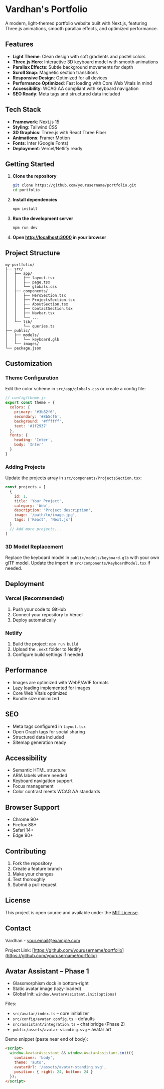 # Vardhan's Portfolio

A modern, light-themed portfolio website built with Next.js, featuring Three.js animations, smooth parallax effects, and optimized performance.

## Features

- **Light Theme**: Clean design with soft gradients and pastel colors
- **Three.js Hero**: Interactive 3D keyboard model with smooth animations
- **Parallax Effects**: Subtle background movements for depth
- **Scroll Snap**: Magnetic section transitions
- **Responsive Design**: Optimized for all devices
- **Performance Optimized**: Fast loading with Core Web Vitals in mind
- **Accessibility**: WCAG AA compliant with keyboard navigation
- **SEO Ready**: Meta tags and structured data included

## Tech Stack

- **Framework**: Next.js 15
- **Styling**: Tailwind CSS
- **3D Graphics**: Three.js with React Three Fiber
- **Animations**: Framer Motion
- **Fonts**: Inter (Google Fonts)
- **Deployment**: Vercel/Netlify ready

## Getting Started

1. **Clone the repository**
   ```bash
   git clone https://github.com/yourusername/portfolio.git
   cd portfolio
   ```

2. **Install dependencies**
   ```bash
   npm install
   ```

3. **Run the development server**
   ```bash
   npm run dev
   ```

4. **Open [http://localhost:3000](http://localhost:3000) in your browser**

## Project Structure

```
my-portfolio/
├── src/
│   ├── app/
│   │   ├── layout.tsx
│   │   ├── page.tsx
│   │   └── globals.css
│   ├── components/
│   │   ├── HeroSection.tsx
│   │   ├── ProjectsSection.tsx
│   │   ├── AboutSection.tsx
│   │   ├── ContactSection.tsx
│   │   ├── Navbar.tsx
│   │   └── ...
│   └── lib/
│       └── queries.ts
├── public/
│   ├── models/
│   │   └── keyboard.glb
│   └── images/
└── package.json
```

## Customization

### Theme Configuration

Edit the color scheme in `src/app/globals.css` or create a config file:

```javascript
// config/theme.js
export const theme = {
  colors: {
    primary: '#3b82f6',
    secondary: '#8b5cf6',
    background: '#ffffff',
    text: '#1f2937'
  },
  fonts: {
    heading: 'Inter',
    body: 'Inter'
  }
}
```

### Adding Projects

Update the projects array in `src/components/ProjectsSection.tsx`:

```javascript
const projects = [
  {
    id: 1,
    title: 'Your Project',
    category: 'Web',
    description: 'Project description',
    image: '/path/to/image.jpg',
    tags: ['React', 'Next.js']
  }
  // Add more projects...
]
```

### 3D Model Replacement

Replace the keyboard model in `public/models/keyboard.glb` with your own glTF model. Update the import in `src/components/KeyboardModel.tsx` if needed.

## Deployment

### Vercel (Recommended)

1. Push your code to GitHub
2. Connect your repository to Vercel
3. Deploy automatically

### Netlify

1. Build the project: `npm run build`
2. Upload the `.next` folder to Netlify
3. Configure build settings if needed

## Performance

- Images are optimized with WebP/AVIF formats
- Lazy loading implemented for images
- Core Web Vitals optimized
- Bundle size minimized

## SEO

- Meta tags configured in `layout.tsx`
- Open Graph tags for social sharing
- Structured data included
- Sitemap generation ready

## Accessibility

- Semantic HTML structure
- ARIA labels where needed
- Keyboard navigation support
- Focus management
- Color contrast meets WCAG AA standards

## Browser Support

- Chrome 90+
- Firefox 88+
- Safari 14+
- Edge 90+

## Contributing

1. Fork the repository
2. Create a feature branch
3. Make your changes
4. Test thoroughly
5. Submit a pull request

## License

This project is open source and available under the [MIT License](LICENSE).

## Contact

Vardhan - [your.email@example.com](mailto:your.email@example.com)

Project Link: [https://github.com/yourusername/portfolio](https://github.com/yourusername/portfolio)

## Avatar Assistant – Phase 1

- Glassmorphism dock in bottom-right
- Static avatar image (lazy-loaded)
- Global init: `window.AvatarAssistant.init(options)`

Files:
- `src/avatar/index.ts` – core initializer
- `src/config/avatar.config.ts` – defaults
- `src/assistant/integration.ts` – chat bridge (Phase 2)
- `public/assets/avatar-standing.svg` – avatar art

Demo snippet (paste near end of body):
```html
<script>
  window.AvatarAssistant && window.AvatarAssistant.init({
    container: 'body',
    theme: 'auto',
    avatarUrl: '/assets/avatar-standing.svg',
    position: { right: 24, bottom: 24 }
  });
</script>
```
